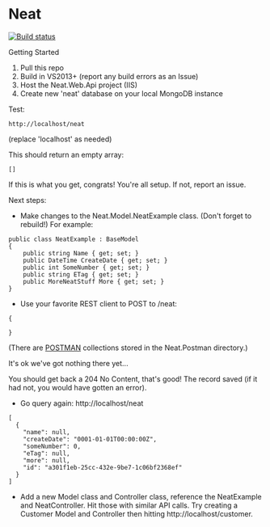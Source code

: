 # Neat


[![Build status](https://ci.appveyor.com/api/projects/status/sd5xwhs08fnj3by0?svg=true)](https://ci.appveyor.com/project/mbonig/neat)

Getting Started

1. Pull this repo
2. Build in VS2013+ (report any build errors as an Issue)
3. Host the Neat.Web.Api project (IIS)
4. Create new 'neat' database on your local MongoDB instance


Test: 
```
http://localhost/neat
```
(replace 'localhost' as needed)

This should return an empty array:

```
[]
```

If this is what you get, congrats! You're all setup. If not, report an issue.

Next steps:

* Make changes to the Neat.Model.NeatExample class. (Don't forget to rebuild!)  For example:

```
public class NeatExample : BaseModel
{
	public string Name { get; set; }
	public DateTime CreateDate { get; set; }
	public int SomeNumber { get; set; }
	public string ETag { get; set; }
	public MoreNeatStuff More { get; set; }
}
```

* Use your favorite REST client to POST to /neat:
```
{

}
```

(There are <a href="https://chrome.google.com/webstore/detail/postman/fhbjgbiflinjbdggehcddcbncdddomop?utm_source=chrome-ntp-icon" target="_blank">POSTMAN<a> collections stored in the Neat.Postman directory.)

It's ok we've got nothing there yet...

You should get back a 204 No Content, that's good! The record saved (if it had not, you would have gotten an error).

* Go query again:  http://localhost/neat
```
[
  {
    "name": null,
    "createDate": "0001-01-01T00:00:00Z",
    "someNumber": 0,
    "eTag": null,
    "more": null,
    "id": "a301f1eb-25cc-432e-9be7-1c06bf2368ef"
  }
]
```


* Add a new Model class and Controller class, reference the NeatExample and NeatController. Hit those with similar API calls. 
Try creating a Customer Model and Controller then hitting http://localhost/customer.
